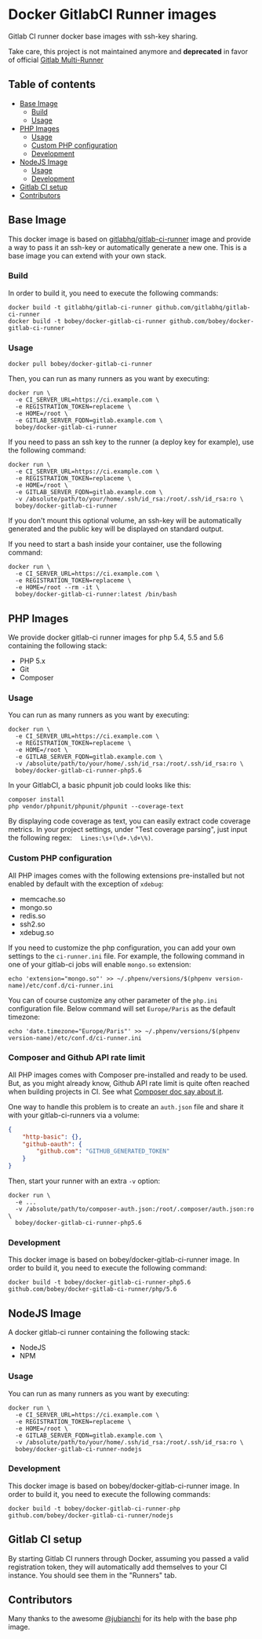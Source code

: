 # Docker GitlabCI Runner images

Gitlab CI runner docker base images with ssh-key sharing.

Take care, this project is not maintained anymore and **deprecated** in favor of official [Gitlab Multi-Runner](https://gitlab.com/gitlab-org/gitlab-ci-multi-runner)

## Table of contents

- [Base Image](#base-image)
  - [Build](#build)
  - [Usage](#usage)
- [PHP Images](#php-images)
  - [Usage](#usage-1)
  - [Custom PHP configuration](#custom-php-configuration)
  - [Development](#development)
- [NodeJS Image](#nodejs-image)
  - [Usage](#usage-2)
  - [Development](#development-1)
- [Gitlab CI setup](#gitlab-ci-setup)
- [Contributors](#contributors)

## Base Image

This docker image is based on [gitlabhq/gitlab-ci-runner](https://github.com/gitlabhq/gitlab-ci-runner) image and provide a way to pass it an ssh-key or automatically
generate a new one.
This is a base image you can extend with your own stack.

### Build

In order to build it, you need to execute the following commands:

```
docker build -t gitlabhq/gitlab-ci-runner github.com/gitlabhq/gitlab-ci-runner
docker build -t bobey/docker-gitlab-ci-runner github.com/bobey/docker-gitlab-ci-runner
```

### Usage

```
docker pull bobey/docker-gitlab-ci-runner
```

Then, you can run as many runners as you want by executing:

```
docker run \
  -e CI_SERVER_URL=https://ci.example.com \
  -e REGISTRATION_TOKEN=replaceme \
  -e HOME=/root \
  -e GITLAB_SERVER_FQDN=gitlab.example.com \
  bobey/docker-gitlab-ci-runner
```

If you need to pass an ssh key to the runner (a deploy key for example), use the following command:

```
docker run \
  -e CI_SERVER_URL=https://ci.example.com \
  -e REGISTRATION_TOKEN=replaceme \
  -e HOME=/root \
  -e GITLAB_SERVER_FQDN=gitlab.example.com \
  -v /absolute/path/to/your/home/.ssh/id_rsa:/root/.ssh/id_rsa:ro \
  bobey/docker-gitlab-ci-runner
```

If you don't mount this optional volume, an ssh-key will be automatically generated and the public key will be displayed
on standard output.

If you need to start a bash inside your container, use the following command:

```
docker run \
  -e CI_SERVER_URL=https://ci.example.com \
  -e REGISTRATION_TOKEN=replaceme \
  -e HOME=/root --rm -it \
  bobey/docker-gitlab-ci-runner:latest /bin/bash
```

## PHP Images

We provide docker gitlab-ci runner images for php 5.4, 5.5 and 5.6 containing the following stack:

- PHP 5.x
- Git
- Composer

### Usage

You can run as many runners as you want by executing:

```
docker run \
  -e CI_SERVER_URL=https://ci.example.com \
  -e REGISTRATION_TOKEN=replaceme \
  -e HOME=/root \
  -e GITLAB_SERVER_FQDN=gitlab.example.com \
  -v /absolute/path/to/your/home/.ssh/id_rsa:/root/.ssh/id_rsa:ro \
  bobey/docker-gitlab-ci-runner-php5.6
```

In your GitlabCI, a basic phpunit job could looks like this:

```
composer install
php vendor/phpunit/phpunit/phpunit --coverage-text
```

By displaying code coverage as text, you can easily extract code coverage metrics. In your project settings, under
"Test coverage parsing", just input the following regex: `  Lines:\s+(\d+.\d+\%)`.

### Custom PHP configuration

All PHP images comes with the following extensions pre-installed but not enabled by default with the exception of
`xdebug`:

- memcache.so
- mongo.so
- redis.so
- ssh2.so
- xdebug.so

If you need to customize the php configuration, you can add your own settings to the `ci-runner.ini` file.
For example, the following command in one of your gitlab-ci jobs will enable `mongo.so` extension:

```
echo 'extension="mongo.so"' >> ~/.phpenv/versions/$(phpenv version-name)/etc/conf.d/ci-runner.ini
```

You can of course customize any other parameter of the `php.ini` configuration file. Below command will set `Europe/Paris` as the default timezone:

```
echo 'date.timezone="Europe/Paris"' >> ~/.phpenv/versions/$(phpenv version-name)/etc/conf.d/ci-runner.ini
```

### Composer and Github API rate limit

All PHP images comes with Composer pre-installed and ready to be used. But, as you might already know, Github API rate limit is quite often reached when building projects in CI. See what [Composer doc say about it](https://getcomposer.org/doc/articles/troubleshooting.md#api-rate-limit-and-oauth-tokens).

One way to handle this problem is to create an `auth.json` file and share it with your gitlab-ci-runners via a volume:

```json
{
    "http-basic": {},
    "github-oauth": {
        "github.com": "GITHUB_GENERATED_TOKEN"
    }
}
```

Then, start your runner with an extra `-v` option:

```
docker run \
  -e ...
  -v /absolute/path/to/composer-auth.json:/root/.composer/auth.json:ro \
  bobey/docker-gitlab-ci-runner-php5.6
```

### Development

This docker image is based on bobey/docker-gitlab-ci-runner image. In order to build it, you need to execute the following
command:

```
docker build -t bobey/docker-gitlab-ci-runner-php5.6 github.com/bobey/docker-gitlab-ci-runner/php/5.6
```

## NodeJS Image

A docker gitlab-ci runner containing the following stack:

- NodeJS
- NPM

### Usage

You can run as many runners as you want by executing:

```
docker run \
  -e CI_SERVER_URL=https://ci.example.com \
  -e REGISTRATION_TOKEN=replaceme \
  -e HOME=/root \
  -e GITLAB_SERVER_FQDN=gitlab.example.com \
  -v /absolute/path/to/your/home/.ssh/id_rsa:/root/.ssh/id_rsa:ro \
  bobey/docker-gitlab-ci-runner-nodejs
```

### Development

This docker image is based on bobey/docker-gitlab-ci-runner image. In order to build it, you need to execute the following
commands:

```
docker build -t bobey/docker-gitlab-ci-runner-php github.com/bobey/docker-gitlab-ci-runner/nodejs
```

## Gitlab CI setup

By starting Gitlab CI runners through Docker, assuming you passed a valid registration token, they will automatically
add themselves to your CI instance. You should see them in the "Runners" tab.

## Contributors

Many thanks to the awesome [@jubianchi](https://twitter.com/jubianchi) for its help with the base php image.
